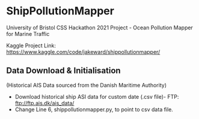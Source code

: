 # ShipPollutionMapper
University of Bristol CSS Hackathon 2021 Project - Ocean Pollution Mapper for Marine Traffic

Kaggle Project Link:
https://www.kaggle.com/code/jakeward/shippollutionmapper/

## Data Download & Initialisation
(Historical AIS Data sourced from the Danish Maritime Authority)

- Download historical ship ASI data for custom date (.csv file)- FTP: ftp://ftp.ais.dk/ais_data/
- Change Line 6, shippollutionmapper.py, to point to csv data file.

